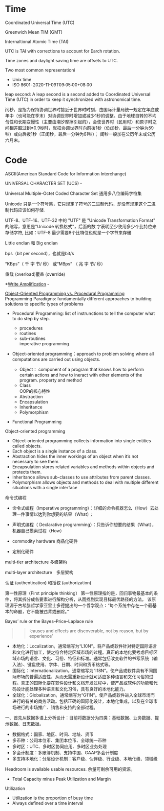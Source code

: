 

# Time

Coordinated Universal Time (UTC)

Greenwich Mean TIM (GMT)

Internaltional Atomic Time (TAI)

UTC is TAI with corrections to account for Earch rotation.

Time zones and daylight saving time are offsets to UTC.

Two most common representationi
* Unix time
* ISO 8601: 2020-11-09T09:05:00+08:00

leap second: A leap second is a second added to Coordinated Universal Time (UTC) in order to keep it synchronized with astronomical time. 

闰秒，是指为保持协调世界时接近于世界时时刻，由国际计量局统一规定在年底或年中（也可能在季末）对协调世界时增加或减少1秒的调整。由于地球自转的不均匀性和长期变慢性（主要由潮汐摩擦引起的），会使世界时（民用时）和原子时之间相差超过到±0.9秒时，就把协调世界时向前拨1秒（负闰秒，最后一分钟为59秒）或向后拨1秒（正闰秒，最后一分钟为61秒）； 闰秒一般加在公历年末或公历六月末。

# Code

ASCII(American Standard Code for Information Interchange)

UNIVERSAL CHARACTER SET (UCS) - 

Universal Multiple-Octet Coded Character Set 通用多八位编码字符集

Unicode 只是一个符号集，它只规定了符号的二进制代码，却没有规定这个二进制代码应该如何存储.

UTF-8、UTF-16、UTF-32 中的 "UTF" 是 "Unicode Transformation Format" 的缩写，意思是"Unicode 转换格式"，后面的数 字表明至少使用多少个比特位来存储字符, 比如：UTF-8 最少需要8个比特位也就是一个字节来存储

Little endian 和 Big endian

bps（bit per second），也就是bit/s

“KBps”（ 千 字 节/ 秒）  或“MBps” （ 兆 字 节/ 秒） 

重载 (overload)覆盖 (override)

*[Write Amplification](https://en.wikipedia.org/wiki/Write_amplification) -

[Object-Oriented Programming vs. Procedural Programming](https://study.com/academy/lesson/object-oriented-programming-vs-procedural-programming.html)   
Programming Paradigms: fundamentally different approaches to building solutions to specific types of problems

* Procedural Programming: list of instrunctions to tell the computer what to do step by step.
   * procedures
   * routines
   * sub-routines   
 imperative programming
* Object-oriented programming：approach to problem solving where all computations are carried out using objects.
   * Object： component of a program that knows how to perform certain actions and how to ineract with other elements of the program. property and method
   * Class   
   OOP的核心特性
   * Abstraction
   * Encapsulation
   * Inheritance
   * Polymorphism
   
   
* Functional Programming


Object-oriented  programming
* Object-oriented programming collects information into single entities called objects.
* Each object is a single instance of a class.
* Abstraction hides the inner workings of an object when it’s not necessary to see them.
* Encapsulation stores related variables and methods within objects and protects them.
* Inheritance allows sub-classes to use attributes from parent classes.
* Polymorphism allows objects and methods to deal with multiple different situations with a single interface

命令式编程
* 命令式编程（Imperative programming）：详细的命令机器怎么（How）去处理一件事情以达到你想要的结果（What）；
* 声明式编程（ Declarative programming）：只告诉你想要的结果（What），机器自己摸索过程（How）


* commodity hardware 商品化硬件
* 定制化硬件


 multi-tier architecture 多级架构
 
  multi-layer architecture　多层架构

认证 (authentication) 和授权 (authorization)

第一性原理（First principle thinking）
第一性原理指的是，回归事物最基本的条件，将其拆分成各要素进行解构分析，从而找到实现目标最优路径的方法。
该原理源于古希腊哲学家亚里士多德提出的一个哲学观点：“每个系统中存在一个最基本的命题，它不能被违背或删除。” 

Bayes’ rule or the Bayes–Price–Laplace rule
>>‘causes and effects are discoverable, not by reason, but by
>>experience’


* 本地化：Localization，通常缩写为“L10N”。将产品或软件针对特定国际语言和文化进行加工，使之符合特定区域市场的过程。真正的本地化要考虑目标区域市场的语言、文化、习俗、特征和标准。通常包括改变软件的书写系统（输入法）、键盘使用、字体、日期、时间和货币格式等。
* 国际化：Internationalization，通常缩写为“I18N”。使产品或软件具有不同国际市场的普遍适应性，从而无需重新设计就可适应多种语言和文化习俗的过程。真正的国际化要在软件设计和文档开发过程中，使产品或软件的功能和代码设计能处理多种语言和文化习俗，具有良好的本地化能力。
* 全球化：Globalization，通常缩写为“G11N”。使产品或软件进入全球市场而进行的有关的商务活动。包括正确的国际化设计，本地化集成，以及在全球市场进行的市场推广、销售和支持的全部过程。


一、首先从数据多语上分析设计：目前将数据分为四类：基础数据、业务数据、提示数据、日志数据。

* 数据格式：国家、地区、时间、地址、货币
* 多币种：公司本位币、集团本位币、全球统一币种
* 多时区：UTC、多时区协同应用、多时区业务处理
* 多会计制度：多账簿机制、支持中国、GAAP多会计制度
* 多支持本地化：分层设计机制：客户级、伙伴级、行业级、本地化级、领域级




Headroom is available usable resources. 余量可剩余可用的资源。
* Total Capacity minus Peak Utilization and Margin

Utilization
* Utilization is the proportion of busy time
* Always defined over a time interval